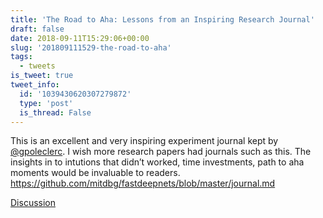 ```yaml
---
title: 'The Road to Aha: Lessons from an Inspiring Research Journal'
draft: false
date: 2018-09-11T15:29:06+00:00
slug: '201809111529-the-road-to-aha'
tags:
  - tweets
is_tweet: true
tweet_info:
  id: '1039430620307279872'
  type: 'post'
  is_thread: False
---
```




This is an excellent and very inspiring experiment journal kept by [@gpoleclerc](https://x.com/gpoleclerc). I wish more research papers had journals such as this. The insights in to intutions that didn’t worked, time investments, path to aha moments would be invaluable to readers. <https://github.com/mitdbg/fastdeepnets/blob/master/journal.md>

[Discussion](https://x.com/sytelus/status/1039430620307279872)
